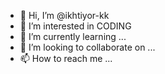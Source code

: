 - 👋 Hi, I’m @ikhtiyor-kk
- 👀 I’m interested in CODING
- 🌱 I’m currently learning ...
- 💞️ I’m looking to collaborate on ...
- 📫 How to reach me ...

<!---
ikhtiyor-kk/ikhtiyor-kk is a ✨ special ✨ repository because its `README.md` (this file) appears on your GitHub profile.
You can click the Preview link to take a look at your changes.
--->
